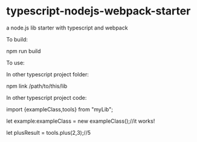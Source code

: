 # typescript-nodejs-webpack-starter
a node.js lib starter with typescript and webpack


To build:

npm run build


To use:

In other typescript project folder:

npm link /path/to/this/lib

In other typescript project code:

import {exampleClass,tools} from "myLib";

let example:exampleClass = new exampleClass();//it works!

let plusResult = tools.plus(2,3);//5
